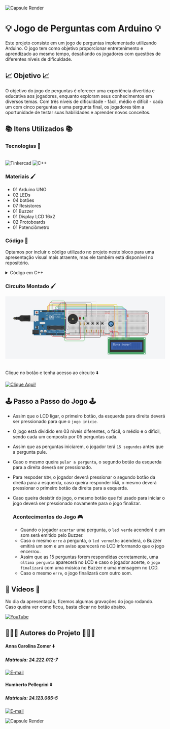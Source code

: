 ![Capsule Render](https://capsule-render.vercel.app/api?type=waving&height=130&color=FF0084)

# 💡 Jogo de Perguntas com Arduino 💡

Este projeto consiste em um jogo de perguntas implementado utilizando Arduino. O jogo tem como objetivo proporcionar entretenimento e aprendizado ao mesmo tempo, desafiando os jogadores com questões de diferentes níveis de dificuldade.

## 📈 Objetivo 📈

O objetivo do jogo de perguntas é oferecer uma experiência divertida e educativa aos jogadores, enquanto exploram seus conhecimentos em diversos temas. Com três níveis de dificuldade - fácil, médio e difícil - cada um com cinco perguntas e uma pergunta final, os jogadores têm a oportunidade de testar suas habilidades e aprender novos conceitos.

## 📚 Itens Utilizados 📚

### Tecnologias 👾

<div style="display: inline_block"><br>
  <img align="center" alt="Tinkercad" src="https://img.shields.io/badge/Tinkercad-1477D1.svg?style=for-the-badge&logo=Tinkercad&logoColor=white">
  <img align="center" alt="C++" src="https://img.shields.io/badge/C++-00599C.svg?style=for-the-badge&logo=C++&logoColor=white">  
</div>

### Materiais 🖌️

<div>
  <ul>
    <li>01 Arduino UNO</li>
    <li>02 LEDs</li>
    <li>04 botões</li>
    <li>07 Resistores</li>
    <li>01 Buzzer</li>
    <li>01 Display LCD 16x2</li>
    <li>02 Protoboards</li>
    <li>01 Potenciômetro</li>
  </ul>
</div>

### Código 👾

Optamos por incluir o código utilizado no projeto neste bloco para uma apresentação visual mais atraente, mas ele também está disponível no repositório.
<details>
  <summary>Código em C++</summary>

```cpp
#include <LiquidCrystal.h>

LiquidCrystal lcd(13, 12, 7, 6, 5, 8);

//Começamos definindo os pinos dos botões, leds e buzzer, 
//assim facilita a identificação no decorrer do código!
int botao_iniciar = 4;
int botao_sim = 2;
int botao_nao = A4;
int botao_pular = 3;
int led_verde = 10;
int led_vermelho = 11;
int buzzer = 9;

//Criamos arrays de perguntas e respostas para cada dificuldade, 
//gerando assim um banco de perguntas e suas respectivas perguntas!
String perguntas_faceis[] = {"1 + 1 = 2 ?" , "2 + 2 = 22 ?", "3 + 3 = 4 ?", "5 junto com 5 = 55 ?",
                             "6 - 9 = 3 ?", "3 - 3 = -3 ?", "1.5 + 1 = 2.5 ?", "0 + 0 = 0 ?"};
String perguntas_medias[] = {"1 + 1 + 5 - 1 =  -6 ?", "3 - 3 + 3 = 3 ?", " 0 - 1 + 9 = 8 ?",
                             "1 + 1 + 1 + 1 + 1 + 1 + 1 + 1 = 9 ?", "8 - 8 - 7 = -7 ?",
                             " 9 - 9 - 9 + 9 = 0 ?", " 0 + 0 = - 2 - 2 ?", "3 + 3 - 2 + 6 = 28?"};
String perguntas_dificeis[] = {"11 x 11 = 121 ?", "5 x 5 / 5 = 5 ?", "5 * 5 - 8 + 9 / 1 = 1 ?",
                               "2 * 2 + 2 = 8 ?", " 1 * 1 / 1 * 1 = 1 ?", " 5 * 6 - 7 + 8 = 31 ? ",
                               " 0 * 10 - 10 + 10 = -10 ?", " 60 + 60 / 60 = 2 ?"};
String pergunta_boss = "Tiramos 10?";

bool respostas_faceis[] = {true, false, false, true, false, false, true, true};
bool respostas_medias[] = {false, true, true, false, true, true, false, false};
bool respostas_dificeis[] = {true, true, false, false, true, true, false, false};
bool resposta_boss = true;

//Aqui criamos as variáveis de controle do jogo, 
//que definem algumas coisas básicas para nós, 
//como a quatidade de pulos, tentativas e algumas outras coisas.
int dificuldade = 0;
int acerto = 0;
int tentativa = 1;
int pulo = 4;
int pergunta_atual = 0;
unsigned long contagem_tempo_resposta;
const long tempo_resposta = 15000;
boolean jogo_iniciado = false;
int pontos = 0;
int numero_da_questao = 0;
String Isaac = "Selo Isaac de Aprovacao";

//Nesse ponto começamos a criar nossas primeiras configurações, 
//definindo pinos digitais e analógicos, para aos pinos que identificamos anteriormente, 
//podendo ser esses pinos de entrada ou saída
void setup() {
  lcd.begin(16, 2);
  pinMode(botao_iniciar, INPUT);
  pinMode(botao_sim, INPUT);
  pinMode(botao_nao, INPUT);
  pinMode(botao_pular, INPUT);
  pinMode(led_verde, OUTPUT);
  pinMode(led_vermelho, OUTPUT);
  pinMode(buzzer, OUTPUT);
  randomSeed(analogRead(0));
  lcd.print("Bora jogar!");
}

//Aqui temos o loop principal do jogo, é nele que verificamos se o tempo para responder acabou,
//Iniciar o jogo e desistir do mesmo, verificar se o jogo está iniciado ou não, 
//se ainda há pulos disponíveis e se houverem, é aqui que o pular pergunta acontece.
//Fora isso, é no loop que ainda temos a exibição dos pontos no LCD.
void loop() {
  if (digitalRead(botao_iniciar) == HIGH) {
    delay(200);
    if (!jogo_iniciado) {
      inicia_jogo();
    } else {
      desistir_jogo();
    }
  } else if (jogo_iniciado) {
    jogo_loop();
    verifica_tempo();
  }

  if (digitalRead(botao_pular) == HIGH && jogo_iniciado) {
    delay(200);
    pular_pergunta();
  }

  if(jogo_iniciado) {
    lcd.setCursor(0, 1);
    lcd.print("Pontos: ");
    lcd.print(pontos);
  }
}

//Aqui temos a função de início do jogo.
//Nessa função, temos leds indicadores do início do jogo, 
//o reinício das variáveis e a seleçao da primeira pergunta.
void inicia_jogo() {
  jogo_iniciado = true;
  //leds
  digitalWrite(led_vermelho, HIGH);
  delay(200);
  digitalWrite(led_vermelho, LOW);
  digitalWrite(led_verde, HIGH);
  delay(200);
  digitalWrite(led_verde, LOW);
  //variáveis reiniciadas e seleção da primeira pergunta
  dificuldade = 0;
  acerto = 0;
  tentativa = 1;
  pontos = 0;
  pulo = 4;
  pergunta_atual = 0;
  numero_da_questao = 1;
  seleciona_pergunta();
  apresenta_pergunta();
  contagem_tempo_resposta = millis();
}

//Essa função, por sua vez, faz com que haja desistência,
//Então assim que clicamos novamente no botão de iniciar,
//O Jogo automaticamente é "cancelado" e uma mensagem aparece no lcd.
//Após isso, o jogo reinicia.
void desistir_jogo() {
  jogo_iniciado = false;
  som_desistencia();
  lcd.clear();
  lcd.print("Fraco!");
  delay(2000);
  lcd.clear();
  lcd.print("Bora jogar!");
}

//Essa é a função chamada durante o jogo para a escolha da pergunta.
//Junto daquele "banco" de perguntas, essa função escolhe uma pergunta,
//Para ser apresentada em outra função.
//Aqui também há a troca das perguntas de acordo com a dificuldade.
void seleciona_pergunta() {
  switch (dificuldade) {
    case 0: pergunta_atual = random(0, sizeof(perguntas_faceis) / sizeof(perguntas_faceis[0])); break;
    case 1: pergunta_atual = random(0, sizeof(perguntas_medias) / sizeof(perguntas_medias[0])); break;
    case 2: pergunta_atual = random(0, sizeof(perguntas_dificeis) / sizeof(perguntas_dificeis[0])); break;
  }
}

//Essa é a função que apresenta a pergunta escolhida pela função anterior.
//Fora isso, também temos a impressão no led das duas opções de resposta (Sim e Não),
//A quantidade de pontos e em qual pergunta das 16, o player está.
void apresenta_pergunta() {
  jogo_iniciado = true;
  lcd.clear();
  mostra_pergunta_rolando();
  lcd.clear();
  lcd.print("Sim ou Nao?");
  lcd.setCursor(0, 1);
  lcd.print("Score:");
  lcd.print(pontos);
  numero_da_questao++;
  lcd.print("   Q:");
  lcd.print(numero_da_questao -1);
  contagem_tempo_resposta = millis();
}

//Essa função serve para que perguntas grandes, 
//Que ultrapassam o limite de 16 caracteres apresentáveis no lcd,
//Possam ser apresentadas roladno da direita para esquerda.
void mostra_pergunta_rolando() {
  String pergunta_completa = "";
  switch (dificuldade) {
    case 0: pergunta_completa = perguntas_faceis[pergunta_atual]; break;
    case 1: pergunta_completa = perguntas_medias[pergunta_atual]; break;
    case 2: pergunta_completa = perguntas_dificeis[pergunta_atual]; break;
    case 3: pergunta_completa = pergunta_boss; break;
  }

  if (pergunta_completa.length() <= 16) {
    lcd.print(pergunta_completa);
    delay(4000);
  } else {
    for (int i = 0; i < pergunta_completa.length() - 16; i++) {
      lcd.clear();
      lcd.print(pergunta_completa.substring(i, i + 16));
      delay(500);
    }
    delay(1000);
  }
}

//Aqui temos a validação do pressionamento do botão,
//Ou seja, ele interpreta o botão apertado e manda para outra função,
//O que o player respondeu, e nessa outra função, o jogo verifica se está correto.
void jogo_loop() {
  if (digitalRead(botao_sim) == HIGH) {
    delay(200);
    verifica_resposta(true);
  } else if (digitalRead(botao_nao) == HIGH) {
    delay(200);
    verifica_resposta(false);
  }
}

//Essa é a função que recebe a interpretação dos botões e verifica se está correta ou não, a resposta.
//Fora isso temos diferentes sons emitidos nas respostas corretas e incorretas.
//Temos leds indicadores de erro e acerto. Som emitido quando se perde o jogo, e a verificaçao das respostas,
//De acordo com a dificuldade. Fora o som emitido quando vencemos!
//Lembrando que todos esses sons são configurados em outras funções!
void verifica_resposta(bool resposta) {
  bool resposta_correta = false;
  if (dificuldade < 3) {
    switch (dificuldade) {
      case 0: resposta_correta = respostas_faceis[pergunta_atual]; break;
      case 1: resposta_correta = respostas_medias[pergunta_atual]; break;
      case 2: resposta_correta = respostas_dificeis[pergunta_atual]; break;
    }

    if (resposta == resposta_correta) {
      acerto++;
      som_acerto();
      pontos++;
      if (acerto >= 5) {
        dificuldade++;
        acerto = 0;
        if (dificuldade == 3) {
          lcd.clear();
          lcd.print(pergunta_boss);
        } else {
          seleciona_pergunta();
          apresenta_pergunta();
        }
      } else {
        seleciona_pergunta();
        apresenta_pergunta();
      }
    } else {
      som_erro();
      tentativa--;
      digitalWrite(led_vermelho, HIGH);
      delay(200);
      digitalWrite(led_vermelho, LOW);
      if (tentativa == 0) {
        jogo_iniciado = false;
        som_desistencia();
        lcd.clear();
        lcd.print("Ja era meu fi");
        delay(3000);
        return;
      }
      seleciona_pergunta();
      apresenta_pergunta();
    }
  } else if (dificuldade == 3) {
    if (resposta == resposta_boss) {
      som_vencer();
      jogo_iniciado = false;
      lcd.clear();
      lcd.print(Isaac);
      delay(1500);
      for (int i = 0; i < Isaac.length()-16; i++){
        lcd.scrollDisplayLeft();
        delay(500);
      }
    } else {
      som_erro();
      lcd.clear();
      lcd.print("Poxa Isaac...");
      delay(3000);
      jogo_iniciado = false;
    }
  }
  contagem_tempo_resposta = millis();
}

//Aqui temos a função que verifica o tempo para responder, e envia essa informação para o loop principal.
//Quando o tempo acaba, o jogo entende que a pergunta não foi respondida e portanto a resposta está incorreta.
//Com isso ele desconta a tentativa, essa que era única e portanto o jogo é perdido. E após isso, reiniciado.
void verifica_tempo() {
  unsigned long tempo_atual = millis();
  if (tempo_atual - contagem_tempo_resposta > tempo_resposta) {
    som_erro();
    tentativa--;
    if (tentativa == 0) {
      som_desistencia();
      jogo_iniciado = false;
      lcd.clear();
      lcd.print("Ja era meu fi");
      delay(3000);
      return;
    }
    seleciona_pergunta();
    apresenta_pergunta();
    contagem_tempo_resposta = millis();
  } else if (tempo_atual - contagem_tempo_resposta > tempo_resposta - 5000) {
    digitalWrite(led_vermelho, (millis() / 250) % 2);
  } else {
    digitalWrite(led_vermelho, LOW);
  }
}

//Função de configuração do buzzer para acerto
void som_acerto() {
  tone(buzzer, 1000, 200);
  digitalWrite(led_verde, HIGH);
  delay(200);
  digitalWrite(led_verde, LOW);
  noTone(buzzer);
}

//Função de configuração do buzzer para erro
void som_erro() { 
  tone(buzzer, 250, 200); 
  delay(300); 
  noTone(buzzer); 
}

//Função de configuração do buzzer para desistência
void som_desistencia() { 
  for (int i = 0; i < 3; i++) { 
  tone(buzzer, 200, 300); 
  delay(350); 
  } 
  noTone(buzzer); 
}

//Função de configuração do buzzer para quando vencer o jogo e led piscante indicando sucesso!
void som_vencer() {
  tone(buzzer, 523, 300);
  delay(300);
  tone(buzzer, 587, 300);
  delay(300);
  tone(buzzer, 659, 300);
  delay(300);
  tone(buzzer, 698, 300);
  delay(300);
  tone(buzzer, 784, 300);
  delay(300);
  noTone(buzzer);

  for(int i = 0; i < 10; i++) {
    digitalWrite(led_verde, HIGH);
    delay(100);
    digitalWrite(led_verde, LOW);
    delay(100);
  }
}

//Essa foi a última função arrumada e por isso ficou separada de todas as outras.
//Ela é a função que pula as perguntas, sendo no máximo 3 pulos, e se o player tentare uma quarta vez,
//Ele perde o jogo.
void pular_pergunta() {
  pulo--;
    if (pulo == 0) {
      som_desistencia();
      jogo_iniciado = false;
      lcd.clear();
      lcd.print("Ja era meu fi");
      delay(3000);
      return;
    } else {
      seleciona_pergunta();
      apresenta_pergunta();
    }
}
```
</details>

### Circuito Montado 🖌️
<div>
  <img src="IMAGENS/PJ_TINKER.jpeg" width="1000">
</div> 
<br>

Clique no botão e tenha acesso ao circuito ⬇️ 

<a href="https://www.tinkercad.com/things/7hIbVrCa4DK-projeto-final/editel?sharecode=hfgsll-JCRzcpZOkn3FswTL0HCJUgorU_o3cYWIUQLw">
  <img src="https://img.shields.io/badge/CLICK%20HERE!!-FF0084" alt="Clique Aqui!">
</a>

## 🕹️ Passo a Passo do Jogo 🕹️

- Assim que o LCD ligar, o primeiro botão, da esquerda para direita deverá ser pressionado para que o `jogo inicie`.
- O jogo está dividido em 03 níveis diferentes, o fácil, o médio e o dificil, sendo cada um composto por 05 perguntas cada.
- Assim que as perguntas iniciarem, o jogador terá `15 segundos` antes que a pergunta pule.
- Caso o mesmo queira `pular a pergunta`, o segundo botão da esquerda para a direita deverá ser pressionado.
- Para respoder `SIM`, o jogador deverá pressionar o segundo botão da direita para a esquerda, caso queira responder `NÃO`, o mesmo deverá pressionar o
primeiro botão da direita para a esquerda.
- Caso queira desistir do jogo, o mesmo botão que foi usado para iniciar o jogo deverá ser pressionado novamente para o jogo finalizar.

  ### Acontecimentos do Jogo 🎮
  - Quando o jogador `acertar` uma pergunta, o `led verde` acenderá e um som será emitido pelo Buzzer.
  - Caso o mesmo `erre` a pergunta, o `led vermelho` acenderá, o Buzzer emitirá um som e um aviso aparecerá no LCD informando que o jogo encerrou.
  - Assim que as 15 perguntas forem respondidas corretamente, uma `última pergunta` aparecerá no LCD e caso o jogador acerte, o `jogo finalizará` com uma música no Buzzer e uma mensagem no LCD.
  - Caso o mesmo `erre`, o jogo finalizará com outro som.

## 📸 Vídeos 📸

No dia da apresentação, fizemos algumas gravações do jogo rodando. Caso queira ver como ficou, basta clicar no botão abaixo.

<a href="https://www.youtube.com/playlist?list=PLo3Nzu21r7jqFXAwNyTGfYLX6Vez5UGqC">
  <img src="https://img.shields.io/badge/YouTube-FF0000.svg?style=for-the-badge&logo=YouTube&logoColor=white" alt="YouTube">
</a>

## 🧑🏻‍💻 Autores do Projeto 🧑🏻‍💻

#### Anna Carolina Zomer ⬇️
##### Matrícula: 24.222.012-7
[![E-mail](https://img.shields.io/badge/GitHub-181717.svg?style=for-the-badge&logo=GitHub&logoColor=white)](https://github.com/Anz0mer)

#### Humberto Pellegrini ⬇️
##### Matrícula: 24.123.065-5
[![E-mail](https://img.shields.io/badge/GitHub-181717.svg?style=for-the-badge&logo=GitHub&logoColor=white)](https://github.com/Humbertin07)

![Capsule Render](https://capsule-render.vercel.app/api?type=waving&height=130&color=FF0084&section=footer&reversal=false)
